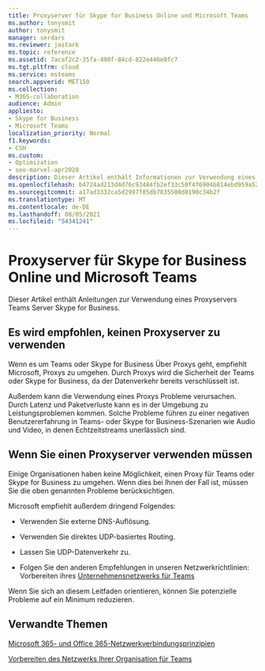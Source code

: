 ```yaml
---
title: Proxyserver für Skype for Business Online und Microsoft Teams
ms.author: tonysmit
author: tonysmit
manager: serdars
ms.reviewer: jastark
ms.topic: reference
ms.assetid: 7acaf2c2-35fa-490f-84cd-822e446e0fc7
ms.tgt.pltfrm: cloud
ms.service: msteams
search.appverid: MET150
ms.collection:
- M365-collaboration
audience: Admin
appliesto:
- Skype for Business
- Microsoft Teams
localization_priority: Normal
f1.keywords:
- CSH
ms.custom:
- Optimization
- seo-marvel-apr2020
description: Dieser Artikel enthält Informationen zur Verwendung eines Proxyservers Microsoft Teams Server Skype for Business.
ms.openlocfilehash: b4724ad213d4d76c93484fb2ef33c50f4f6904b814ebd959a52adb95f1ee219b
ms.sourcegitcommit: a17ad3332ca5d2997f85db7835500d8190c34b2f
ms.translationtype: MT
ms.contentlocale: de-DE
ms.lasthandoff: 08/05/2021
ms.locfileid: "54341241"
---
```

# <a name="proxy-servers-for-teams-or-skype-for-business-online"></a>Proxyserver für Skype for Business Online und Microsoft Teams

Dieser Artikel enthält Anleitungen zur Verwendung eines Proxyservers Teams Server Skype for Business.
  
## <a name="not-using-a-proxy-server-is-recommended"></a>Es wird empfohlen, keinen Proxyserver zu verwenden

Wenn es um Teams oder Skype for Business Über Proxys geht, empfiehlt Microsoft, Proxys zu umgehen. Durch Proxys wird die Sicherheit der Teams oder Skype for Business, da der Datenverkehr bereits verschlüsselt ist.
  
Außerdem kann die Verwendung eines Proxys Probleme verursachen. Durch Latenz und Paketverluste kann es in der Umgebung zu Leistungsproblemen kommen. Solche Probleme führen zu einer negativen Benutzererfahrung in Teams- oder Skype for Business-Szenarien wie Audio und Video, in denen Echtzeitstreams unerlässlich sind.
  
## <a name="if-you-need-to-use-a-proxy-server"></a>Wenn Sie einen Proxyserver verwenden müssen

Einige Organisationen haben keine Möglichkeit, einen Proxy für Teams oder Skype for Business zu umgehen. Wenn dies bei Ihnen der Fall ist, müssen Sie die oben genannten Probleme berücksichtigen.
  
Microsoft empfiehlt außerdem dringend Folgendes:
  
- Verwenden Sie externe DNS-Auflösung.
    
- Verwenden Sie direktes UDP-basiertes Routing.
    
- Lassen Sie UDP-Datenverkehr zu.
    
- Folgen Sie den anderen Empfehlungen in unseren Netzwerkrichtlinien: Vorbereiten ihres [Unternehmensnetzwerks für Teams](prepare-network.md)
  
    
Wenn Sie sich an diesem Leitfaden orientieren, können Sie potenzielle Probleme auf ein Minimum reduzieren.
  
## <a name="related-topics"></a>Verwandte Themen

[Microsoft 365- und Office 365-Netzwerkverbindungsprinzipien](/microsoft-365/enterprise/microsoft-365-network-connectivity-principles)

[Vorbereiten des Netzwerks Ihrer Organisation für Teams](prepare-network.md)